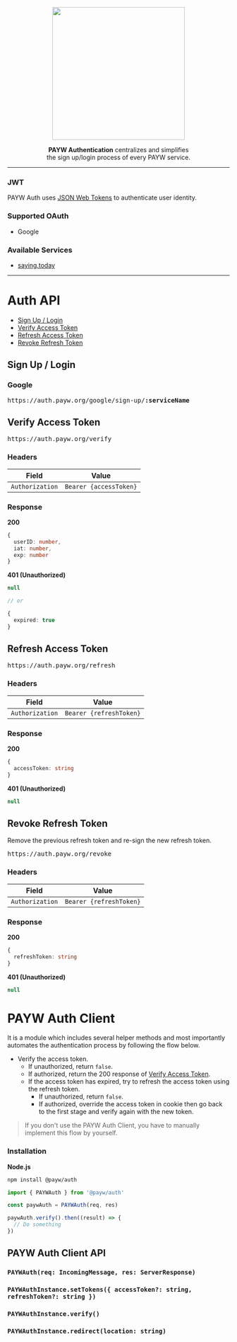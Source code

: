 <p align="center">
  <img src="https://user-images.githubusercontent.com/19797697/102344629-8960a000-3fdf-11eb-8be6-54032343a6d5.png" width="300" />
</p>

<p align="center"><b>PAYW Authentication</b> centralizes and simplifies<br />the sign up/login process of every PAYW service.</p>

---

### JWT

PAYW Auth uses [JSON Web Tokens](https://jwt.io/) to authenticate user identity.

### Supported OAuth

- Google

### Available Services

- [saying.today](https://saying.today)

---

# Auth API

- [Sign Up / Login](#Sign-Up-/-Login)
- [Verify Access Token](#Verify-Access-Token)
- [Refresh Access Token](#Refresh-Access-Token)
- [Revoke Refresh Token](#Revoke-Refresh-Token)

## Sign Up / Login

### Google

<pre>
https://auth.payw.org/google/sign-up/<b>:serviceName</b>
</pre>

## Verify Access Token

<pre>
https://auth.payw.org/verify
</pre>

### Headers

| Field           | Value                  |
| --------------- | ---------------------- |
| `Authorization` | `Bearer {accessToken}` |

### Response

**200**

```ts
{
  userID: number,
  iat: number,
  exp: number
}
```

**401 (Unauthorized)**

```ts
null

// or

{
  expired: true
}
```

## Refresh Access Token

<pre>
https://auth.payw.org/refresh
</pre>

### Headers

|      Field      |          Value          |
| :-------------: | :---------------------: |
| `Authorization` | `Bearer {refreshToken}` |

### Response

**200**

```ts
{
  accessToken: string
}
```

**401 (Unauthorized)**

```ts
null
```

## Revoke Refresh Token

Remove the previous refresh token and re-sign the new refresh token.

<pre>
https://auth.payw.org/revoke
</pre>

### Headers

|      Field      |          Value          |
| :-------------: | :---------------------: |
| `Authorization` | `Bearer {refreshToken}` |

### Response

**200**

```ts
{
  refreshToken: string
}
```

**401 (Unauthorized)**

```ts
null
```

# PAYW Auth Client

It is a module which includes several helper methods and most importantly automates the authentication process by following the flow below.

- Verify the access token.
  - If unauthorized, return `false`.
  - If authorized, return the 200 response of [Verify Access Token](#Verify-Access-Token).
  - If the access token has expired, try to refresh the access token using the refresh token.
    - If unauthorized, return `false`.
    - If authorized, override the access token in cookie then go back to the first stage and verify again with the new token.

> If you don't use the PAYW Auth Client, you have to manually implement this flow by yourself.

### Installation

**Node.js**

```zsh
npm install @payw/auth
```

```ts
import { PAYWAuth } from '@payw/auth'

const paywAuth = PAYWAuth(req, res)

paywAuth.verify().then((result) => {
  // Do something
})
```

## PAYW Auth Client API

### `PAYWAuth(req: IncomingMessage, res: ServerResponse)`

### `PAYWAuthInstance.setTokens({ accessToken?: string, refreshToken?: string })`

### `PAYWAuthInstance.verify()`

### `PAYWAuthInstance.redirect(location: string)`
